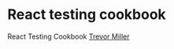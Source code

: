 # React testing cookbook
React Testing Cookbook [Trevor Miller](https://egghead.io/courses/react-testing-cookbook)
